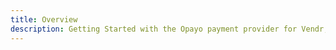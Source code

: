 ```yaml
---
title: Overview
description: Getting Started with the Opayo payment provider for Vendr, the eCommerce solution for Umbraco v8+
---
```


<work-in-progress />